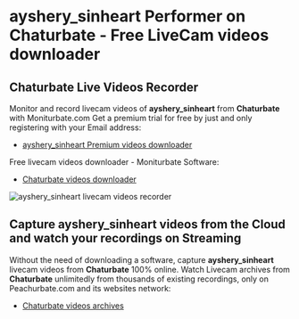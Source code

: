 # ayshery_sinheart Performer on Chaturbate - Free LiveCam videos downloader

## Chaturbate Live Videos Recorder

Monitor and record livecam videos of **ayshery_sinheart** from **Chaturbate** with Moniturbate.com
Get a premium trial for free by just and only registering with your Email address:
* [ayshery_sinheart Premium videos downloader](https://moniturbate.com/request-demo-licence-key.html)

Free livecam videos downloader - Moniturbate Software:
* [Chaturbate videos downloader](https://moniturbate.com/moniturbate-download-software.html)

![ayshery_sinheart livecam videos recorder](https://peachurnet.com/templates/moniturbate-software.png)


## Capture ayshery_sinheart videos from the Cloud and watch your recordings on Streaming

Without the need of downloading a software, capture **ayshery_sinheart** livecam videos from **Chaturbate** 100% online.
Watch Livecam archives from **Chaturbate** unlimitedly from thousands of existing recordings, only on Peachurbate.com and its websites network:
* [Chaturbate videos archives](https://peachurnet.com/)